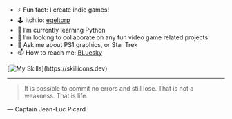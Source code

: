 
- ⚡ Fun fact: I create indie games!
- 🕹 Itch.io: [egeltorp](https://egeltorp.itch.io/)
- 🌱 I’m currently learning Python
- 👯 I’m looking to collaborate on any fun video game related projects
- 💬 Ask me about PS1 graphics, or Star Trek
- 📫 How to reach me: [BLuesky](https://bsky.app/profile/egeltorp.com)


[![My Skills](https://skillicons.dev/icons?i=bash,html,css,godot,unity,blender,)](https://skillicons.dev)

---
> It is possible to commit no errors and still lose. That is not a weakness. That is life.

— Captain Jean-Luc Picard
